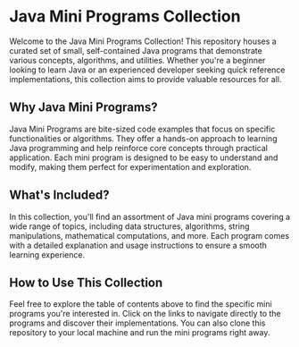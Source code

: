 # Java Mini Programs Collection
Welcome to the Java Mini Programs Collection! This repository houses a curated set of small, self-contained Java programs that demonstrate various concepts, algorithms, and utilities. Whether you're a beginner looking to learn Java or an experienced developer seeking quick reference implementations, this collection aims to provide valuable resources for all.
## Why Java Mini Programs?
Java Mini Programs are bite-sized code examples that focus on specific functionalities or algorithms. They offer a hands-on approach to learning Java programming and help reinforce core concepts through practical application. Each mini program is designed to be easy to understand and modify, making them perfect for experimentation and exploration.
## What's Included?
In this collection, you'll find an assortment of Java mini programs covering a wide range of topics, including data structures, algorithms, string manipulations, mathematical computations, and more. Each program comes with a detailed explanation and usage instructions to ensure a smooth learning experience.
## How to Use This Collection
Feel free to explore the table of contents above to find the specific mini programs you're interested in. Click on the links to navigate directly to the programs and discover their implementations. You can also clone this repository to your local machine and run the mini programs right away.
